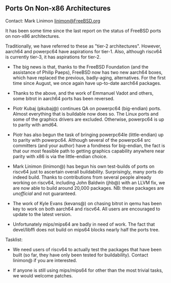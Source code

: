 ## Ports On Non-x86 Architectures ##

Contact: Mark Linimon <linimon@FreeBSD.org>

It has been some time since the last report on the status of FreeBSD
ports on non-x86 architectures.

Traditionally, we have referred to these as "tier-2 architectures".
However, aarch64 and powerpc64 have aspirations for tier-1.  Also,
although riscv64 is currently tier-3, it has aspirations for tier-2.

  * The big news is that, thanks to the FreeBSD Foundation (and the
    assistance of Philip Paeps), FreeBSD now has two new aarch64 boxes,
    which have replaced the previous, badly-aging, alternatives.  For
    the first time since August, we once again have up-to-date aarch64
    packages.

  * Thanks to the above, and the work of Emmanuel Vadot and others, some
    bitrot in aarch64 ports has been reversed.

  * Piotr Kubaj (pkubaj@) continues QA on powerpc64 (big-endian) ports.
    Almost everything that is buildable now does so.  The Linux ports and
    some of the graphics drivers are excluded.  Otherwise, powerpc64 is
    up to parity with amd64.

  * Piotr has also begun the task of bringing powerpc64le (little-endian)
    up to parity with powerpc64.  Although several of the powerpc64 src
    committers (and your author) have a fondness for big-endian, the fact
    is that our most feasible path to getting graphics capability anywhere
    near parity with x86 is via the little-endian choice.

  * Mark Linimon (linimon@) has begun his own test-builds of ports on
    riscv64 just to ascertain overall buildability.  Surprisingly, many
    ports do indeed build.  Thanks to contributions from several people
    already working on riscv64, including John Baldwin (jhb@) with an LLVM
    fix, we are now able to build around 20,000 packages.  NB: these packages
    are *unofficial* and not guaranteed.

  * The work of Kyle Evans (kevans@) on chasing bitrot in qemu has been key
    to work on both aarch64 and riscv64.  All users are encouraged to
    update to the latest version.

  * Unfortunately mips/mips64 are badly in need of work.  The fact that
    devel/libffi does not build on mips64 blocks nearly half the ports
    tree.

Tasklist:

  * We need users of riscv64 to actually test the packages that have been
    built (so far, they have only been tested for buildability).  Contact
    linimon@ if you are interested.

  * If anyone is still using mips/mips64 for other than the most trivial
    tasks, we would welcome patches.
